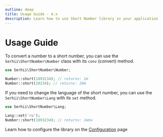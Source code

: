 ```yaml
---
outline: deep
title: Usage Guide - 4.x
description: Learn how to use Short Number library in your application
---
```


# Usage Guide
To convert a number to a short number, you can use the `Serhii\ShortNumber\Number` class with its `conv` (convert) method.

```php
use Serhii\ShortNumber\Number;

Number::short(1893234); // returns: 1m
Number::short(20234); // returns: 20m
```

If you need to change the language of the short number, you can use the `Serhii\ShortNumber\Lang` with its `set` method.

```php
use Serhii\ShortNumber\Lang;

Lang::set('ru');
Number::short(1893234); // returns: 1млн
```

Learn how to configure the library on the [Configuration](/4.x/configurations.html) page